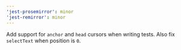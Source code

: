 ```yaml
---
'jest-prosemirror': minor
'jest-remirror': minor
---
```


Add support for `anchor` and `head` cursors when writing tests. Also fix `selectText` when position is `0`.
